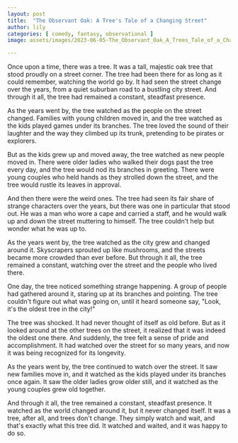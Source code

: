 ```yaml
---
layout: post
title:  "The Observant Oak: A Tree's Tale of a Changing Street"
author: lily
categories: [ comedy, fantasy, observational ]
image: assets/images/2023-06-05-The_Observant_Oak_A_Trees_Tale_of_a_Changing_Street.png

---
```

Once upon a time, there was a tree. It was a tall, majestic oak tree that stood proudly on a street corner. The tree had been there for as long as it could remember, watching the world go by. It had seen the street change over the years, from a quiet suburban road to a bustling city street. And through it all, the tree had remained a constant, steadfast presence.

As the years went by, the tree watched as the people on the street changed. Families with young children moved in, and the tree watched as the kids played games under its branches. The tree loved the sound of their laughter and the way they climbed up its trunk, pretending to be pirates or explorers.

But as the kids grew up and moved away, the tree watched as new people moved in. There were older ladies who walked their dogs past the tree every day, and the tree would nod its branches in greeting. There were young couples who held hands as they strolled down the street, and the tree would rustle its leaves in approval.

And then there were the weird ones. The tree had seen its fair share of strange characters over the years, but there was one in particular that stood out. He was a man who wore a cape and carried a staff, and he would walk up and down the street muttering to himself. The tree couldn't help but wonder what he was up to.

As the years went by, the tree watched as the city grew and changed around it. Skyscrapers sprouted up like mushrooms, and the streets became more crowded than ever before. But through it all, the tree remained a constant, watching over the street and the people who lived there.

One day, the tree noticed something strange happening. A group of people had gathered around it, staring up at its branches and pointing. The tree couldn't figure out what was going on, until it heard someone say, "Look, it's the oldest tree in the city!"

The tree was shocked. It had never thought of itself as old before. But as it looked around at the other trees on the street, it realized that it was indeed the oldest one there. And suddenly, the tree felt a sense of pride and accomplishment. It had watched over the street for so many years, and now it was being recognized for its longevity.

As the years went by, the tree continued to watch over the street. It saw new families move in, and it watched as the kids played under its branches once again. It saw the older ladies grow older still, and it watched as the young couples grew old together.

And through it all, the tree remained a constant, steadfast presence. It watched as the world changed around it, but it never changed itself. It was a tree, after all, and trees don't change. They simply watch and wait, and that's exactly what this tree did. It watched and waited, and it was happy to do so.